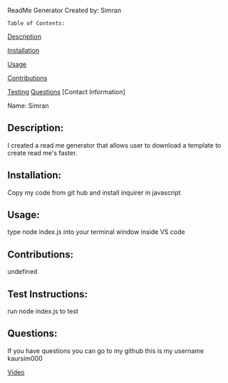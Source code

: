 ReadMe Generator
Created by: Simran 

    Table of Contents: 
 
[Description](#Description) 

[Installation](#Installation) 

[Usage](#Usage) 

[Contributions](#Contributions) 

[Testing](#Test)
[Questions](#Questions)
[Contact Information] 
 
 
 
 
 
Name: Simran 
 
 
## Description: 
 I created a read me generator that allows user to download a template to create read me's faster. 
 
 
## Installation: 
 Copy my code from git hub and install inquirer in javascript  
 
 
## Usage: 
 type node index.js into your terminal window inside VS code 
 

## Contributions: 
 undefined 
 

## Test Instructions:
 run node index.js to test 
 
 
## Questions:
 If you have questions you can go to my github this is my username kaursim000


 [Video](https://youtu.be/XNwlwpr9VE8)
